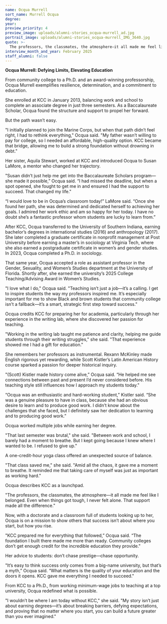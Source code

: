 ```yaml
---
name: Ocqua Murrell
sort_name: Murrell Ocqua
degree:
year:
preview_priority: 4
preview_image: uploads/alumni-stories_ocqua-murrell_ad.jpg
portrait_image: uploads/alumni-stories_ocqua-murrell_IMG_3640.jpg
quote: >-
  The professors, the classmates, the atmosphere—it all made me feel like I&nbsp;belonged.
interview_month_and_year: February 2025
staff_alumni: false
---
```

**Ocqua Murrell: Defying Limits, Elevating Education**

From community college to a Ph.D. and an award-winning professorship, Ocqua Murrell exemplifies resilience, determination, and a commitment to education.

She enrolled at KCC in January 2013, balancing work and school to complete an associate degree in just three semesters. As a Baccalaureate Scholar, Ocqua found the structure and support to propel her forward.

But the path wasn’t easy.

"I initially planned to join the Marine Corps, but when that path didn’t feel right, I had to rethink everything," Ocqua said. "My father wasn’t willing to pay for college, so I needed an affordable, high-quality option. KCC became that bridge, allowing me to build a strong foundation without drowning in debt."

Her sister, Aquila Stewart, worked at KCC and introduced Ocqua to Susan LaMore, a mentor who changed her trajectory.

"Susan didn’t just help me get into the Baccalaureate Scholars program—she made it possible,” Ocqua said. “I had missed the deadline, but when a spot opened, she fought to get me in and ensured I had the support to succeed. That changed my life."

“I would love to be in Ocqua’s classroom today!” LaMore said. “Once she found her path, she was determined and dedicated herself to achieving her goals. I admired her work ethic and am so happy for her today. I have no doubt she’s a fantastic professor whom students are lucky to learn from.”

After KCC, Ocqua transferred to the University of Southern Indiana, earning bachelor’s degrees in international studies (2016) and anthropology (2017). She later completed a graduate certificate in nonprofit management at Post University before earning a master’s in sociology at Virginia Tech, where she also earned a postgraduate certificate in women’s and gender studies. In 2023, Ocqua completed a Ph.D. in sociology.

That same year, Ocqua accepted a role as assistant professor in the Gender, Sexuality, and Women’s Studies department at the University of Florida. Shortly after, she earned the university’s 2025 College Teaching/Advising Award in Women’s Studies.

"I love what I do," Ocqua said. "Teaching isn’t just a job—it’s a calling. I get to inspire students the way my professors inspired me. It’s especially important for me to show Black and brown students that community college isn’t a fallback—it’s a smart, strategic first step toward success."

Ocqua credits KCC for preparing her for academia, particularly through her experience in the writing lab, where she discovered her passion for teaching.

"Working in the writing lab taught me patience and clarity, helping me guide students through their writing struggles," she said. "That experience showed me I had a gift for education."

She remembers her professors as instrumental. Rexann McKinley made English rigorous yet rewarding, while Scott Kistler’s Latin American History course sparked a passion for deeper historical inquiry.

"(Scott) Kistler made history come alive,” Ocqua said. “He helped me see connections between past and present I’d never considered before. His teaching style still influences how I approach my students today."

“Ocqua was an enthusiastic and hard-working student,” Kistler said. “She was a genuine pleasure to have in class, because she had an obvious desire to learn and to produce good work. I didn’t know about the challenges that she faced, but I definitely saw her dedication to learning and to producing good work.”

Ocqua worked multiple jobs while earning her degree.

"That last semester was brutal," she said. "Between work and school, I barely had a moment to breathe. But I kept going because I knew where I wanted to be. I refused to give up."

A one-credit-hour yoga class offered an unexpected source of balance.

"That class saved me," she said. "Amid all the chaos, it gave me a moment to breathe. It reminded me that taking care of myself was just as important as working hard."

Ocqua describes KCC as a launchpad.

"The professors, the classmates, the atmosphere—it all made me feel like I belonged. Even when things got tough, I never felt alone. That support made all the difference."

Now, with a doctorate and a classroom full of students looking up to her, Ocqua is on a mission to show others that success isn’t about where you start, but how you rise.

"KCC prepared me for everything that followed,” Ocqua said. “The foundation I built there made me more than ready. Community colleges don’t get enough credit for the incredible education they provide."

Her advice to students: don’t chase prestige—chase opportunity.

"It’s easy to think success only comes from a big-name university, but that’s a myth,” Ocqua said. “What matters is the quality of your education and the doors it opens. KCC gave me everything I needed to succeed."

From KCC to a Ph.D., from working minimum-wage jobs to teaching at a top university, Ocqua redefined what is possible.

"I wouldn’t be where I am today without KCC," she said. "My story isn’t just about earning degrees—it’s about breaking barriers, defying expectations, and proving that no matter where you start, you can build a future greater than you ever imagined."
